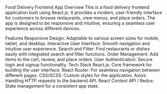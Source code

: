 Food Delivery Frontend App
Overview
This is a food delivery frontend application built using React.js. It provides a modern, user-friendly interface for customers to browse restaurants, view menus, and place orders. The app is designed to be responsive and intuitive, ensuring a seamless user experience across different devices.

Features
Responsive Design: Adaptable to various screen sizes for mobile, tablet, and desktop.
Interactive User Interface: Smooth navigation and intuitive user experience.
Search and Filter: Find restaurants or dishes easily with integrated search and filter functions.
Order Management: Add items to the cart, review, and place orders.
User Authentication: Secure login and signup functionality.
Tech Stack
React.js: Core framework for building the user interface.
React Router: For seamless navigation between different pages.
CSS/SCSS: Custom styles for the application.
Axios: Handling HTTP requests to the backend API.
React Context API / Redux: State management for a consistent app state.
